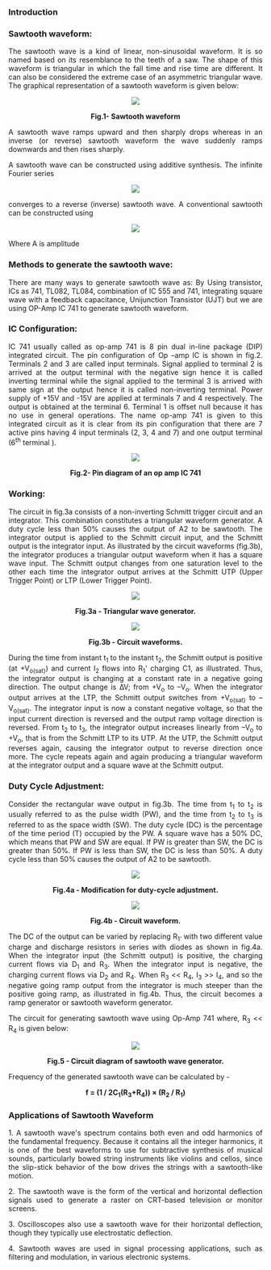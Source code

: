 ### Introduction
<div style="text-align:justify">

### **Sawtooth waveform:**

The sawtooth wave is a kind of linear, non-sinusoidal waveform. It is so named based on its resemblance to the teeth of a saw. The shape of this waveform is triangular in which the fall time and rise time are different. It can also be considered the extreme case of an asymmetric triangular wave. The graphical representation of a sawtooth waveform is given below:
<div style="text-align:center">

![](images/image1.1.png)

**Fig.1- Sawtooth waveform** 
</div>

A sawtooth wave ramps upward and then sharply drops whereas in an inverse (or reverse) sawtooth waveform the wave suddenly ramps downwards and then rises sharply.
  

A sawtooth wave can be constructed using additive synthesis. The infinite Fourier series
<div style="text-align:center"> 

![](images/equation1.png)

</div>

converges to a reverse (inverse) sawtooth wave. A conventional sawtooth can be constructed using
<div style="text-align:center"> 

![](images/equation2.png)

</div>

Where A is amplitude

### **Methods to generate the sawtooth wave:**

There are many ways to generate sawtooth wave as: By Using transistor, ICs as 741, TL082, TL084, combination of IC 555 and 741, integrating square wave with a feedback capacitance, Unijunction Transistor (UJT) but we are using OP-Amp IC 741 to generate sawtooth waveform.

### **IC Configuration:**

IC 741 usually called as op-amp 741 is 8 pin dual in-line package (DIP) integrated circuit. The pin configuration of Op –amp IC is shown in fig.2. Terminals 2 and 3 are called input terminals. Signal applied to terminal 2 is arrived at the output terminal with the negative sign hence it is called inverting terminal while the signal applied to the terminal 3 is arrived with same sign at the output hence it is called non-inverting terminal. Power supply of +15V and -15V are applied at terminals 7 and 4 respectively. The output is obtained at the terminal 6. Terminal 1 is offset null because it has no use in general operations. The name op-amp 741 is given to this integrated circuit as it is clear from its pin configuration that there are 7 active pins having 4 input terminals (2, 3, 4 and 7) and one output terminal (6<sup>th</sup> terminal ).
<div style="text-align:center">

![](images/image3(2).png)

**Fig.2- Pin diagram of an op amp IC 741**
</div>

### **Working:**

The circuit in fig.3a consists of a non-inverting Schmitt trigger circuit and an integrator. This combination constitutes a triangular waveform generator. A duty cycle less than 50% causes the output of A2 to be sawtooth. The integrator output is applied to the Schmitt circuit input, and the Schmitt output is the integrator input. As illustrated by the circuit waveforms (fig.3b), the integrator produces a triangular output waveform when it has a square wave input. The Schmitt output changes from one saturation level to the other each time the integrator output arrives at the Schmitt UTP (Upper Trigger Point) or LTP (Lower Trigger Point).
<div style="text-align:center">

![](images/triangular.png) 

**Fig.3a - Triangular wave generator.**

![](images/image10-10.png)

**Fig.3b - Circuit waveforms.**
</div>
  
During the time from instant t<sub>1</sub> to the instant t<sub>2</sub>, the Schmitt output is positive (at +V<sub>o(sat)</sub>) and current I<sub>2</sub> flows into R<sub>1</sub>' charging C1, as illustrated. Thus, the integrator output is changing at a constant rate in a negative going direction. The output change is ∆V; from +V<sub>o</sub> to –V<sub>o</sub>. When the integrator output arrives at the LTP, the Schmitt output switches from +V<sub>o(sat)</sub> to – V<sub>o(sat)</sub>. The integrator input is now a constant negative voltage, so that the input current direction is reversed and the output ramp voltage direction is reversed. From t<sub>2</sub> to t<sub>3</sub>, the integrator output increases linearly from –V<sub>o</sub> to +V<sub>o</sub>, that is from the Schmitt LTP to its UTP. At the UTP, the Schmitt output reverses again, causing the integrator output to reverse direction once more. The cycle repeats again and again producing a triangular waveform at the integrator output and a square wave at the Schmitt output.

### **Duty Cycle Adjustment:**

Consider the rectangular wave output in fig.3b. The time from t<sub>1</sub> to t<sub>2</sub> is usually referred to as the pulse width (PW), and the time from t<sub>2</sub> to t<sub>3</sub> is referred to as the space width (SW). The duty cycle (DC) is the percentage of the time period (T) occupied by the PW. A square wave has a 50% DC, which means that PW and SW are equal. If PW is greater than SW, the DC is greater than 50%. If PW is less than SW, the DC is less than 50%. A duty cycle less than 50% causes the output of A2 to be sawtooth.
<div style="text-align:center">

![](images/image10-9.png) 

**Fig.4a - Modification for duty-cycle adjustment.**

![](images/image6.png)

**Fig.4b - Circuit waveform.**
</div> 

The DC of the output can be varied by replacing R<sub>1'</sub> with two different value charge and discharge resistors in series with diodes as shown in fig.4a. When the integrator input (the Schmitt output) is positive, the charging current flows via D<sub>1</sub> and R<sub>3</sub>. When the integrator input is negative, the charging current flows via D<sub>2</sub> and R<sub>4</sub>. When R<sub>3</sub> << R<sub>4</sub>, I<sub>3</sub> >> I<sub>4</sub>, and so the negative going ramp output from the integrator is much steeper than the positive going ramp, as illustrated in fig.4b. Thus, the circuit becomes a ramp generator or sawtooth waveform generator.

The circuit for generating sawtooth wave using Op-Amp 741 where, R<sub>3</sub> << R<sub>4</sub> is given below:
<div style="text-align:center">

![](images/image7.png)

**Fig.5 - Circuit diagram of sawtooth wave generator.**  
</div>

Frequency of the generated sawtooth wave can be calculated by -
<div style="text-align:center">

**f = (1 / 2C<sub>1</sub>(R<sub>3</sub>+R<sub>4</sub>)) × (R<sub>2</sub> / R<sub>1</sub>)** </div>

### **Applications of Sawtooth Waveform**

1\. A sawtooth wave's spectrum contains both even and odd harmonics of the fundamental frequency. Because it contains all the integer harmonics, it is one of the best waveforms to use for subtractive synthesis of musical sounds, particularly bowed string instruments like violins and cellos, since the slip-stick behavior of the bow drives the strings with a sawtooth-like motion. <br> 

2\. The sawtooth wave is the form of the vertical and horizontal deflection signals used to generate a raster on CRT-based television or monitor screens. <br>

3\. Oscilloscopes also use a sawtooth wave for their horizontal deflection, though they typically use electrostatic deflection. <br>

4\. Sawtooth waves are used in signal processing applications, such as filtering and modulation, in various electronic systems.
</div>
